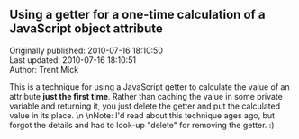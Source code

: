 ## Using a getter for a one-time calculation of a JavaScript object attribute  
Originally published: 2010-07-16 18:10:50  
Last updated: 2010-07-16 18:10:51  
Author: Trent Mick  
  
This is a technique for using a JavaScript getter to calculate the value of an attribute **just the first time**. Rather than caching the value in some private variable and returning it, you just delete the getter and put the calculated value in its place.\n\nNote: I'd read about this technique ages ago, but forgot the details and had to look-up "delete" for removing the getter. :)